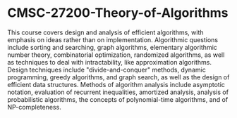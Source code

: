 # CMSC-27200-Theory-of-Algorithms
This course covers design and analysis of efficient algorithms, with emphasis on ideas rather than on implementation. Algorithmic questions include sorting and searching, graph algorithms, elementary algorithmic number theory, combinatorial optimization, randomized algorithms, as well as techniques to deal with intractability, like approximation algorithms. Design techniques include "divide-and-conquer" methods, dynamic programming, greedy algorithms, and graph search, as well as the design of efficient data structures. Methods of algorithm analysis include asymptotic notation, evaluation of recurrent inequalities, amortized analysis, analysis of probabilistic algorithms, the concepts of polynomial-time algorithms, and of NP-completeness.